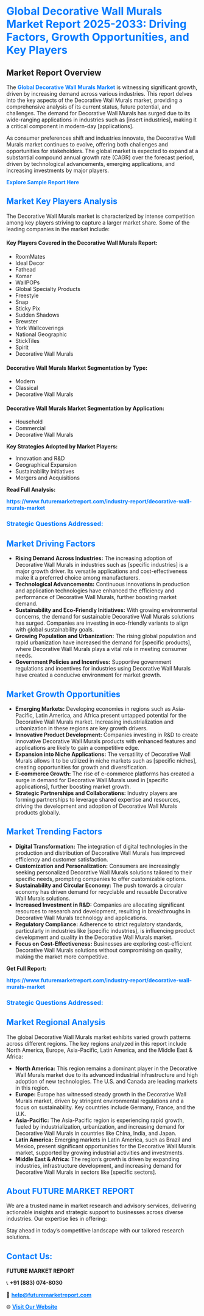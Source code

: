 <h1 style="color: #007BFF;">Global Decorative Wall Murals Market Report 2025-2033: Driving Factors, Growth Opportunities, and Key Players</h1>

<section id="overview">
<h2>Market Report Overview</h2>
<p>The <a href="https://www.futuremarketreport.com/industry-report/decorative-wall-murals-market" style="color: #007BFF; text-decoration: none;"><strong>Global Decorative Wall Murals Market</strong></a> is witnessing significant growth, driven by increasing demand across various industries. This report delves into the key aspects of the Decorative Wall Murals market, providing a comprehensive analysis of its current status, future potential, and challenges. The demand for Decorative Wall Murals has surged due to its wide-ranging applications in industries such as [insert industries], making it a critical component in modern-day [applications].</p>
<p>As consumer preferences shift and industries innovate, the Decorative Wall Murals market continues to evolve, offering both challenges and opportunities for stakeholders. The global market is expected to expand at a substantial compound annual growth rate (CAGR) over the forecast period, driven by technological advancements, emerging applications, and increasing investments by major players.</p>
</section>

<section id="overview">
<p><a href="https://www.futuremarketreport.com/request-sample/reportId=98682" style="color: #007BFF; text-decoration: none;"><strong>Explore Sample Report Here</strong></a></p>
</section>

<section id="key-players">
<h2 style="color: #007BFF;">Market Key Players Analysis</h2>
<p>The Decorative Wall Murals market is characterized by intense competition among key players striving to capture a larger market share. Some of the leading companies in the market include:</p>
<h4>Key Players Covered in the Decorative Wall Murals Report:</h4>
<ul><li>RoomMates</li><li>Ideal Decor</li><li>Fathead</li><li>Komar</li><li>WallPOPs</li><li>Global Specialty Products</li><li>Freestyle</li><li>Snap</li><li>Sticky Pix</li><li>Sudden Shadows</li><li>Brewster</li><li>York Wallcoverings</li><li>National Geographic</li><li>StickTiles</li><li>Spirit</li><li>Decorative Wall Murals</li></ul>
<h4>Decorative Wall Murals Market Segmentation by Type:</h4>
<ul><li>Modern</li><li>Classical</li><li>Decorative Wall Murals</li></ul>

<h4>Decorative Wall Murals Market Segmentation by Application:</h4>
<ul><li>Household</li><li>Commercial</li><li>Decorative Wall Murals</li></ul>
<p><strong>Key Strategies Adopted by Market Players:</strong></p>
<ul>
<li>Innovation and R&D</li>
<li>Geographical Expansion</li>
<li>Sustainability Initiatives</li>
<li>Mergers and Acquisitions</li>
</ul>
</section>

<section>
<p><strong>Read Full Analysis: </strong></p><a href="https://www.futuremarketreport.com/industry-report/decorative-wall-murals-market" style="color: #007BFF; text-decoration: none;"><strong>https://www.futuremarketreport.com/industry-report/decorative-wall-murals-market</strong></a>
<h3 style="color: #007BFF;">Strategic Questions Addressed:</h3>
</section>

<section id="driving-factors">
<h2 style="color: #007BFF;">Market Driving Factors</h2>
<ul>
<li><strong>Rising Demand Across Industries:</strong> The increasing adoption of Decorative Wall Murals in industries such as [specific industries] is a major growth driver. Its versatile applications and cost-effectiveness make it a preferred choice among manufacturers.</li>
<li><strong>Technological Advancements:</strong> Continuous innovations in production and application technologies have enhanced the efficiency and performance of Decorative Wall Murals, further boosting market demand.</li>
<li><strong>Sustainability and Eco-Friendly Initiatives:</strong> With growing environmental concerns, the demand for sustainable Decorative Wall Murals solutions has surged. Companies are investing in eco-friendly variants to align with global sustainability goals.</li>
<li><strong>Growing Population and Urbanization:</strong> The rising global population and rapid urbanization have increased the demand for [specific products], where Decorative Wall Murals plays a vital role in meeting consumer needs.</li>
<li><strong>Government Policies and Incentives:</strong> Supportive government regulations and incentives for industries using Decorative Wall Murals have created a conducive environment for market growth.</li>
</ul>
</section>

<section id="growth-opportunities">
<h2 style="color: #007BFF;">Market Growth Opportunities</h2>
<ul>
<li><strong>Emerging Markets:</strong> Developing economies in regions such as Asia-Pacific, Latin America, and Africa present untapped potential for the Decorative Wall Murals market. Increasing industrialization and urbanization in these regions are key growth drivers.</li>
<li><strong>Innovative Product Development:</strong> Companies investing in R&D to create innovative Decorative Wall Murals products with enhanced features and applications are likely to gain a competitive edge.</li>
<li><strong>Expansion into Niche Applications:</strong> The versatility of Decorative Wall Murals allows it to be utilized in niche markets such as [specific niches], creating opportunities for growth and diversification.</li>
<li><strong>E-commerce Growth:</strong> The rise of e-commerce platforms has created a surge in demand for Decorative Wall Murals used in [specific applications], further boosting market growth.</li>
<li><strong>Strategic Partnerships and Collaborations:</strong> Industry players are forming partnerships to leverage shared expertise and resources, driving the development and adoption of Decorative Wall Murals products globally.</li>
</ul>
</section>

<section id="trending-factors">
<h2 style="color: #007BFF;">Market Trending Factors</h2>
<ul>
<li><strong>Digital Transformation:</strong> The integration of digital technologies in the production and distribution of Decorative Wall Murals has improved efficiency and customer satisfaction.</li>
<li><strong>Customization and Personalization:</strong> Consumers are increasingly seeking personalized Decorative Wall Murals solutions tailored to their specific needs, prompting companies to offer customizable options.</li>
<li><strong>Sustainability and Circular Economy:</strong> The push towards a circular economy has driven demand for recyclable and reusable Decorative Wall Murals solutions.</li>
<li><strong>Increased Investment in R&D:</strong> Companies are allocating significant resources to research and development, resulting in breakthroughs in Decorative Wall Murals technology and applications.</li>
<li><strong>Regulatory Compliance:</strong> Adherence to strict regulatory standards, particularly in industries like [specific industries], is influencing product development and quality in the Decorative Wall Murals market.</li>
<li><strong>Focus on Cost-Effectiveness:</strong> Businesses are exploring cost-efficient Decorative Wall Murals solutions without compromising on quality, making the market more competitive.</li>
</ul>
</section>

<section>
<p><strong>Get Full Report: </strong></p><a href="https://www.futuremarketreport.com/industry-report/decorative-wall-murals-market" style="color: #007BFF; text-decoration: none;"><strong>https://www.futuremarketreport.com/industry-report/decorative-wall-murals-market</strong></a>
<h3 style="color: #007BFF;">Strategic Questions Addressed:</h3>
</section>


<section id="regional-analysis">
<h2 style="color: #007BFF;">Market Regional Analysis</h2>
<p>The global Decorative Wall Murals market exhibits varied growth patterns across different regions. The key regions analyzed in this report include North America, Europe, Asia-Pacific, Latin America, and the Middle East & Africa:</p>
<ul>
<li><strong>North America:</strong> This region remains a dominant player in the Decorative Wall Murals market due to its advanced industrial infrastructure and high adoption of new technologies. The U.S. and Canada are leading markets in this region.</li>
<li><strong>Europe:</strong> Europe has witnessed steady growth in the Decorative Wall Murals market, driven by stringent environmental regulations and a focus on sustainability. Key countries include Germany, France, and the U.K.</li>
<li><strong>Asia-Pacific:</strong> The Asia-Pacific region is experiencing rapid growth, fueled by industrialization, urbanization, and increasing demand for Decorative Wall Murals in countries like China, India, and Japan.</li>
<li><strong>Latin America:</strong> Emerging markets in Latin America, such as Brazil and Mexico, present significant opportunities for the Decorative Wall Murals market, supported by growing industrial activities and investments.</li>
<li><strong>Middle East & Africa:</strong> The region’s growth is driven by expanding industries, infrastructure development, and increasing demand for Decorative Wall Murals in sectors like [specific sectors].</li>
</ul>
</section>

<footer>
<h2 style="color: #007BFF;">About FUTURE MARKET REPORT</h2>
<p>We are a trusted name in market research and advisory services, delivering actionable insights and strategic support to businesses across diverse industries. Our expertise lies in offering:</p>

<p>Stay ahead in today’s competitive landscape with our tailored research solutions.</p>

<h2 style="color: #007BFF;">Contact Us:</h2>
<p><strong>FUTURE MARKET REPORT</strong></p>
<p>📞 <strong>+91 (883) 074-8030</strong></p>
<p>📧 <strong><a href="mailto:help@futuremarketreport.com" style="color: #007BFF;">help@futuremarketreport.com</a></strong></p>
<p>🌐 <strong><a href="https://www.futuremarketreport.com/" style="color: #007BFF;">Visit Our Website</a></strong></p>
</footer>